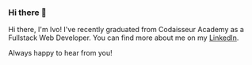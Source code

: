 ### Hi there 👋




Hi there, I'm Ivo! I've recently graduated from Codaisseur Academy as a Fullstack Web Developer. You can find more about me on my 
[LinkedIn](https://www.linkedin.com/in/ivaylo-ivo-yankov/).

Always happy to hear from you! 


<!--
**mayallzObject/mayallzObject** is a ✨ _special_ ✨ repository because its `README.md` (this file) appears on your GitHub profile.


point_left Always happy to hear from you via email as well!

Here are some ideas to get you started:

- 🔭 I’m currently working on ...
- 🌱 I’m currently learning ...
- 👯 I’m looking to collaborate on ...
- 🤔 I’m looking for help with ...
- 💬 Ask me about ...
- 📫 How to reach me: ...
- 😄 Pronouns: ...
- ⚡ Fun fact: ...
-->

